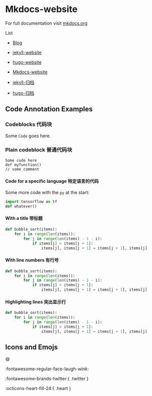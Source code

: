 # Mkdocs-website

For full documentation visit [mkdocs.org](https://www.mkdocs.org/)

List

* [Blog](https://jaspervincent.github.io)
* [jekyll-website](https://jaspervincent.github.io/jekyll-website)
* [hugo-website](https://jaspervincent.github.io/hugo-website)
* [Mkdocs-website](https://jaspervincent.github.io/mkdocs-website)

* [jekyll-归档](https://jaspervincent.github.io/jekyll-website/archive.html)
* [hugo-归档](https://jaspervincent.github.io/hugo-website/tags/)

## Code Annotation Examples

### Codeblocks 代码块

Some `Code` goes here.

### Plain codeblock 普通代码块

```
Some code here
def myfunction()
// some comment
```

#### Code for a specific language 特定语言的代码

Some more code with the `py` at the start:

```py
import tensorflow as tf
def whatever()
```
#### With a title 带标题

```py title="bubble_sort.py"
def bubble_sort(items):
    for i in range(len(items)):
        for j in range(len(items) - 1 - i):
            if items[j] > items[j + 1]:
                items[j], items[j + 1] = items[j + 1], items[j]
```

#### With line numbers 有行号

```py linenums="1"
def bubble_sort(items):
    for i in range(len(items)):
        for j in range(len(items) - 1 - i):
            if items[j] > items[j + 1]:
                items[j], items[j + 1] = items[j + 1], items[j]
```

#### Highlighting lines 突出显示行

```py hl_lines="2 3"
def bubble_sort(items):
    for i in range(len(items)):
        for j in range(len(items) - 1 - i):
            if items[j] > items[j + 1]:
                items[j], items[j + 1] = items[j + 1], items[j]
```
## Icons and Emojs

:smile: 

:fontawesome-regular-face-laugh-wink:

:fontawesome-brands-twitter:{ .twitter }

:octicons-heart-fill-24:{ .heart }